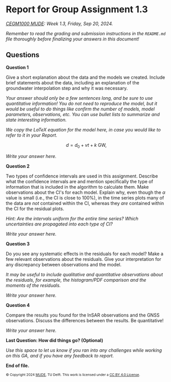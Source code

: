 # Report for Group Assignment 1.3

*[CEGM1000 MUDE](http://mude.citg.tudelft.nl/): Week 1.3, Friday, Sep 20, 2024.*

_Remember to read the grading and submission instructions in the `README.md` file thoroughly before finalizing your answers in this document!_

## Questions

**Question 1**

Give a short explanation about the data and the models we created. Include brief statements about the data, including an explanation of the groundwater interpolation step and why it was necessary.

_Your answer should only be a few sentences long, and be sure to use quantitative information! You do not need to reproduce the model, but it would be useful to do things like confirm the number of models, model parameters, observations, etc. You can use bullet lists to summarize and state interesting information._

_We copy the LaTeX equation for the model here, in case you would like to refer to it in your Report._

$$
d = d_0 + vt + k \ \textrm{GW},
$$

_Write your answer here._

**Question 2**

Two types of confidence intervals are used in this assignment. Describe what the confidence intervals are and mention specifically the type of information that is included in the algorithm to calculate them. Make observations about the CI's for each model. Explain why, even though the $\alpha$ value is small (i.e., the CI is close to 100%), in the time series plots many of the data are _not_ contained within the CI, whereas they _are_ contained within the CI for the residual plots.

_Hint: Are the intervals uniform for the entire time series? Which uncertainties are propagated into each type of CI?_


_Write your answer here._

**Question 3**

Do you see any systematic effects in the residuals for each model? Make a few relevant observations about the residuals. Give your interpretation for any discrepancy between observations and the model.

_It may be useful to include qualitative and quantitative observations about the residuals, for example, the histogram/PDF comparison and the moments of the residuals._

_Write your answer here._

**Question 4**

Compare the results you found for the InSAR observations and the GNSS observations. Discuss the differences between the results. Be quantitative!


_Write your answer here._

**Last Question: How did things go? (Optional)**

_Use this space to let us know if you ran into any challenges while working on this GA, and if you have any feedback to report._

**End of file.**

<span style="font-size: 75%">
&copy; Copyright 2024 <a rel="MUDE" href="http://mude.citg.tudelft.nl/">MUDE</a>, TU Delft. This work is licensed under a <a rel="license" href="http://creativecommons.org/licenses/by/4.0/">CC BY 4.0 License</a>.